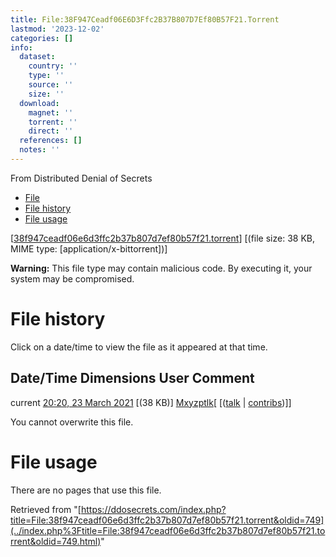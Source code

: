 ```yaml
---
title: File:38F947Ceadf06E6D3Ffc2B37B807D7Ef80B57F21.Torrent
lastmod: '2023-12-02'
categories: []
info:
  dataset:
    country: ''
    type: ''
    source: ''
    size: ''
  download:
    magnet: ''
    torrent: ''
    direct: ''
  references: []
  notes: ''
---
```




From Distributed Denial of Secrets

- [File](./File:38f947ceadf06e6d3ffc2b37b807d7ef80b57f21.torrent.html#file)
- [File
history](./File:38f947ceadf06e6d3ffc2b37b807d7ef80b57f21.torrent.html#filehistory)
- [File
usage](./File:38f947ceadf06e6d3ffc2b37b807d7ef80b57f21.torrent.html#filelinks)

[[38f947ceadf06e6d3ffc2b37b807d7ef80b57f21.torrent](../images/9/9e/38f947ceadf06e6d3ffc2b37b807d7ef80b57f21.torrent "38f947ceadf06e6d3ffc2b37b807d7ef80b57f21.torrent")]
‎[(file size: 38 KB, MIME type:
[application/x-bittorrent])]

**Warning:** This file type may contain malicious code. By executing it,
your system may be compromised.

# File history

Click on a date/time to view the file as it appeared at that time.

Date/Time Dimensions User Comment
---
current [20:20, 23 March 2021](../images/9/9e/38f947ceadf06e6d3ffc2b37b807d7ef80b57f21.torrent) [(38 KB)] [Mxyzptlk](../index.php%3Ftitle=User:Mxyzptlk&action=edit&redlink=1.html "User:Mxyzptlk (page does not exist)")[ [([talk](../index.php%3Ftitle=User_talk:Mxyzptlk&action=edit&redlink=1.html "User talk:Mxyzptlk (page does not exist)") | [contribs](./Special:Contributions/Mxyzptlk.html "Special:Contributions/Mxyzptlk"))]]

You cannot overwrite this file.

# File usage

There are no pages that use this file.

Retrieved from
"[https://ddosecrets.com/index.php?title=File:38f947ceadf06e6d3ffc2b37b807d7ef80b57f21.torrent&oldid=749](../index.php%3Ftitle=File:38f947ceadf06e6d3ffc2b37b807d7ef80b57f21.torrent&oldid=749.html)"

